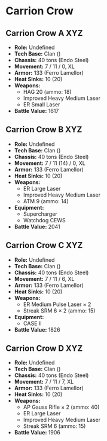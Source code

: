 # Carrion Crow
## Carrion Crow A XYZ
- **Role:** Undefined
- **Tech Base:** Clan ()
- **Chassis:** 40 tons (Endo Steel)
- **Movement:** 7 / 11 / 0, XL
- **Armor:** 133 (Ferro Lamellor)
- **Heat Sinks:** 10 (20)
- **Weapons:**
  - HAG 20 (ammo: 18)
  - Improved Heavy Medium Laser
  - ER Small Laser
- **Battle Value:** 1617

## Carrion Crow B XYZ
- **Role:** Undefined
- **Tech Base:** Clan ()
- **Chassis:** 40 tons (Endo Steel)
- **Movement:** 7 / 11 (14) / 0, XL
- **Armor:** 133 (Ferro Lamellor)
- **Heat Sinks:** 10 (20)
- **Weapons:**
  - ER Large Laser
  - Improved Heavy Medium Laser
  - ATM 9 (ammo: 14)
- **Equipment:**
  - Supercharger
  - Watchdog CEWS
- **Battle Value:** 2041

## Carrion Crow C XYZ
- **Role:** Undefined
- **Tech Base:** Clan ()
- **Chassis:** 40 tons (Endo Steel)
- **Movement:** 7 / 11 / 6, XL
- **Armor:** 133 (Ferro Lamellor)
- **Heat Sinks:** 10 (20)
- **Weapons:**
  - ER Medium Pulse Laser × 2
  - Streak SRM 6 × 2 (ammo: 15)
- **Equipment:**
  - CASE II
- **Battle Value:** 1826

## Carrion Crow D XYZ
- **Role:** Undefined
- **Tech Base:** Clan ()
- **Chassis:** 40 tons (Endo Steel)
- **Movement:** 7 / 11 / 7, XL
- **Armor:** 133 (Ferro Lamellor)
- **Heat Sinks:** 10 (20)
- **Weapons:**
  - AP Gauss Rifle × 2 (ammo: 40)
  - ER Large Laser
  - Improved Heavy Medium Laser
  - Streak SRM 6 (ammo: 15)
- **Battle Value:** 1906

